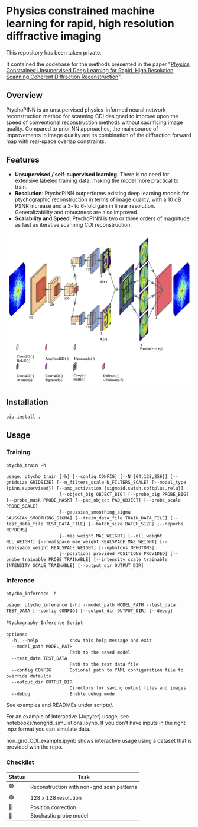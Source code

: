 # Physics constrained machine learning for rapid, high resolution diffractive imaging

This repository has been taken private.

It contained the codebase for the methods presented in the paper "[Physics Constrained Unsupervised Deep Learning for Rapid, High Resolution Scanning Coherent Diffraction Reconstruction](https://www.nature.com/articles/s41598-023-48351-7)". 

## Overview
PtychoPINN is an unsupervised physics-informed neural network reconstruction method for scanning CDI designed to improve upon the speed of conventional reconstruction methods without sacrificing image quality. Compared to prior NN approaches, the main source of improvements in image quality are its combination of the diffraction forward map with real-space overlap constraints.

## Features
- **Unsupervised / self-supervised learning**: There is no need for extensive labeled training data, making the model more practical to train.
- **Resolution**: PtychoPINN outperforms existing deep learning models for ptychographic reconstruction in terms of image quality, with a 10 dB PSNR increase and a 3- to 6-fold gain in linear resolution. Generalizability and robustness are also improved.
- **Scalability and Speed**: PtychoPINN is two or three orders of magnitude as fast as iterative scanning CDI reconstruction.

![Architecture diagram](diagram/lett.png)
<!---
*Fig. 1: Caption for the figure.*
 -->


## Installation
`pip install .`

## Usage
### Training
`ptycho_train -h `

```
usage: ptycho_train [-h] [--config CONFIG] [--N {64,128,256}] [--gridsize GRIDSIZE] [--n_filters_scale N_FILTERS_SCALE] [--model_type {pinn,supervised}] [--amp_activation {sigmoid,swish,softplus,relu}]
                    [--object_big OBJECT_BIG] [--probe_big PROBE_BIG] [--probe_mask PROBE_MASK] [--pad_object PAD_OBJECT] [--probe_scale PROBE_SCALE]
                    [--gaussian_smoothing_sigma GAUSSIAN_SMOOTHING_SIGMA] [--train_data_file TRAIN_DATA_FILE] [--test_data_file TEST_DATA_FILE] [--batch_size BATCH_SIZE] [--nepochs NEPOCHS]
                    [--mae_weight MAE_WEIGHT] [--nll_weight NLL_WEIGHT] [--realspace_mae_weight REALSPACE_MAE_WEIGHT] [--realspace_weight REALSPACE_WEIGHT] [--nphotons NPHOTONS]
                    [--positions_provided POSITIONS_PROVIDED] [--probe_trainable PROBE_TRAINABLE] [--intensity_scale_trainable INTENSITY_SCALE_TRAINABLE] [--output_dir OUTPUT_DIR]
```

### Inference 
`ptycho_inference -h`

```
usage: ptycho_inference [-h] --model_path MODEL_PATH --test_data TEST_DATA [--config CONFIG] [--output_dir OUTPUT_DIR] [--debug]

Ptychography Inference Script

options:
  -h, --help            show this help message and exit
  --model_path MODEL_PATH
                        Path to the saved model
  --test_data TEST_DATA
                        Path to the test data file
  --config CONFIG       Optional path to YAML configuration file to override defaults
  --output_dir OUTPUT_DIR
                        Directory for saving output files and images
  --debug               Enable debug mode 
  ```

See examples and READMEs under scripts/.

For an example of interactive (Jupyter) usage, see notebooks/nongrid_simulations.ipynb. If you don't have inputs in the right .npz format you can simulate data.

non_grid_CDI_example.ipynb shows interactive usage using a dataset that is provided with the repo.

### Checklist
| Status | Task |
|--------|------|
| 🟢 | Reconstruction with non-grid scan patterns |
| 🟢 | 128 x 128 resolution |
| 🔴 | Position correction |
| 🔴 | Stochastic probe model |

<!-- 
* subpixel convolution (Depth-to-space)
* make the model robust to arbitrary scaling/incorrect normalization of the diffracted intensity
* other ideas: fft based loss, gradient loss, vq-vae https://www.tensorflow.org/tutorials/generative/style_transfer#define_content_and_style_representations
* probe-based vs reconstruction-based support?

* Fully Convolutional Networks for Semantic Segmentation, explore and discuss. Make a slide explaining the idea.
* Try MC Dropout https://arxiv.org/pdf/1511.02680.pdf
* read deep ensembles https://arxiv.org/pdf/1612.01474.pdf

* hard constraint on diffraction norm using projection, consider tf.keras.constraints.MinMaxNorm
* stochastic probe
* probe symmetry consequences
* add an object normalization layer that uses the L2 norm
* how do super resolution models handle high resolutions?
* shift invariance
* grid permutation
* fourier ring correlation

* characterize robustness impact of Poisson likelihood vs. MAE
 -->

